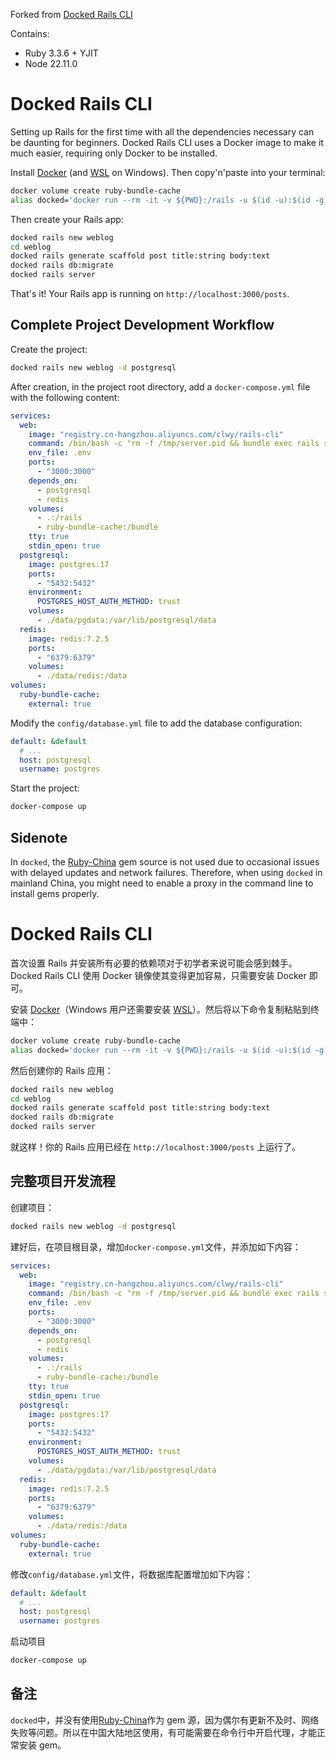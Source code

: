 Forked from [Docked Rails CLI](https://github.com/rails/docked)

Contains:

- Ruby 3.3.6 + YJIT 
- Node 22.11.0

# Docked Rails CLI

Setting up Rails for the first time with all the dependencies necessary can be daunting for beginners. Docked Rails CLI uses a Docker image to make it much easier, requiring only Docker to be installed.

Install [Docker](https://www.docker.com/products/docker-desktop/) (and [WSL](https://learn.microsoft.com/en-us/windows/wsl/install) on Windows). Then copy'n'paste into your terminal:

```bash
docker volume create ruby-bundle-cache
alias docked='docker run --rm -it -v ${PWD}:/rails -u $(id -u):$(id -g) -v ruby-bundle-cache:/bundle -p 3000:3000 registry.cn-hangzhou.aliyuncs.com/clwy/rails-cli'
```

Then create your Rails app:

```bash
docked rails new weblog
cd weblog
docked rails generate scaffold post title:string body:text
docked rails db:migrate
docked rails server
```

That's it! Your Rails app is running on `http://localhost:3000/posts`.

## Complete Project Development Workflow

Create the project:

```bash
docked rails new weblog -d postgresql
```

After creation, in the project root directory, add a `docker-compose.yml` file with the following content:

```yaml
services:
  web:
    image: "registry.cn-hangzhou.aliyuncs.com/clwy/rails-cli"
    command: /bin/bash -c "rm -f /tmp/server.pid && bundle exec rails server -b 0.0.0.0 -P /tmp/server.pid"
    env_file: .env
    ports:
      - "3000:3000"
    depends_on:
      - postgresql
      - redis
    volumes:
      - .:/rails
      - ruby-bundle-cache:/bundle
    tty: true
    stdin_open: true
  postgresql:
    image: postgres:17
    ports:
      - "5432:5432"
    environment:
      POSTGRES_HOST_AUTH_METHOD: trust
    volumes:
      - ./data/pgdata:/var/lib/postgresql/data
  redis:
    image: redis:7.2.5
    ports:
      - "6379:6379"
    volumes:
      - ./data/redis:/data
volumes:
  ruby-bundle-cache:
    external: true
```

Modify the `config/database.yml` file to add the database configuration:

```yaml
default: &default
  # ...
  host: postgresql
  username: postgres
```

Start the project:

```bash
docker-compose up
```

## Sidenote
In `docked`, the [Ruby-China](https://gems.ruby-china.com/) gem source is not used due to occasional issues with delayed updates and network failures. Therefore, when using `docked` in mainland China, you might need to enable a proxy in the command line to install gems properly.

# Docked Rails CLI

首次设置 Rails 并安装所有必要的依赖项对于初学者来说可能会感到棘手。Docked Rails CLI 使用 Docker 镜像使其变得更加容易，只需要安装 Docker 即可。

安装 [Docker](https://www.docker.com/products/docker-desktop/)（Windows 用户还需要安装 [WSL](https://learn.microsoft.com/en-us/windows/wsl/install)）。然后将以下命令复制粘贴到终端中：

```bash
docker volume create ruby-bundle-cache
alias docked='docker run --rm -it -v ${PWD}:/rails -u $(id -u):$(id -g) -v ruby-bundle-cache:/bundle -p 3000:3000 registry.cn-hangzhou.aliyuncs.com/clwy/rails-cli'
```

然后创建你的 Rails 应用：

```bash
docked rails new weblog
cd weblog
docked rails generate scaffold post title:string body:text
docked rails db:migrate
docked rails server
```

就这样！你的 Rails 应用已经在 `http://localhost:3000/posts` 上运行了。

## 完整项目开发流程

创建项目：

```bash
docked rails new weblog -d postgresql
```

建好后，在项目根目录，增加`docker-compose.yml`文件，并添加如下内容：

```yml
services:
  web:
    image: "registry.cn-hangzhou.aliyuncs.com/clwy/rails-cli"
    command: /bin/bash -c "rm -f /tmp/server.pid && bundle exec rails server -b 0.0.0.0 -P /tmp/server.pid"
    env_file: .env
    ports:
      - "3000:3000"
    depends_on:
      - postgresql
      - redis
    volumes:
      - .:/rails
      - ruby-bundle-cache:/bundle
    tty: true
    stdin_open: true
  postgresql:
    image: postgres:17
    ports:
      - "5432:5432"
    environment:
      POSTGRES_HOST_AUTH_METHOD: trust
    volumes:
      - ./data/pgdata:/var/lib/postgresql/data
  redis:
    image: redis:7.2.5
    ports:
      - "6379:6379"
    volumes:
      - ./data/redis:/data
volumes:
  ruby-bundle-cache:
    external: true
```

修改`config/database.yml`文件，将数据库配置增加如下内容：

```yml
default: &default
  # ...
  host: postgresql
  username: postgres
```

启动项目

```bash
docker-compose up
```

## 备注
`docked`中，并没有使用[Ruby-China](https://gems.ruby-china.com/)作为 gem 源，因为偶尔有更新不及时、网络失败等问题。所以在中国大陆地区使用，有可能需要在命令行中开启代理，才能正常安装 gem。
